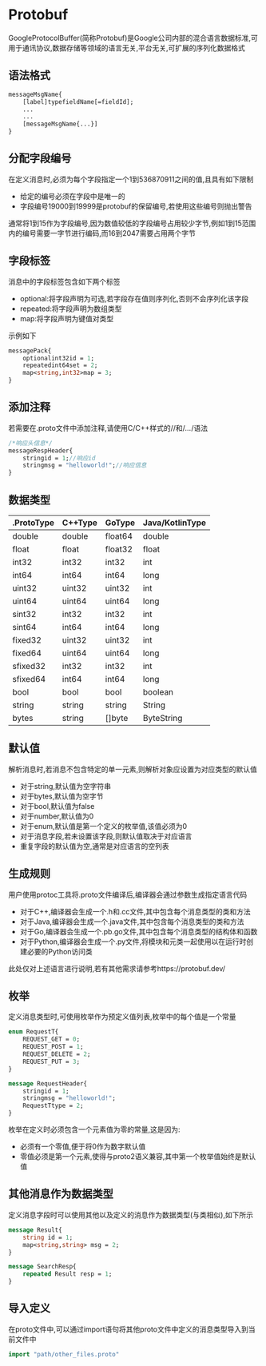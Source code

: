 # Protobuf

GoogleProtocolBuffer(简称Protobuf)是Google公司内部的混合语言数据标准,可用于通讯协议,数据存储等领域的语言无关,平台无关,可扩展的序列化数据格式

## 语法格式

```protobuf
messageMsgName{
	[label]typefieldName[=fieldId];
	...
	...
	[messageMsgName{...}]
}
```

## 分配字段编号

在定义消息时,必须为每个字段指定一个1到536870911之间的值,且具有如下限制

- 给定的编号必须在字段中是唯一的
- 字段编号19000到19999是protobuf的保留编号,若使用这些编号则抛出警告

通常将1到15作为字段编号,因为数值较低的字段编号占用较少字节,例如1到15范围内的编号需要一字节进行编码,而16到2047需要占用两个字节

## 字段标签

消息中的字段标签包含如下两个标签

- optional:将字段声明为可选,若字段存在值则序列化,否则不会序列化该字段
- repeated:将字段声明为数组类型
- map:将字段声明为键值对类型

示例如下

```protobuf
messagePack{
	optionalint32id = 1;
	repeatedint64set = 2;
	map<string,int32>map = 3;
}
```

## 添加注释

若需要在.proto文件中添加注释,请使用C/C++样式的//和/*...*/语法

```protobuf
/*响应头信息*/
messageRespHeader{
	stringid = 1;//响应id
	stringmsg = "helloworld!";//响应信息
}
```

## 数据类型

| .ProtoType | C++Type | GoType  | Java/KotlinType |
| ---------- | ------- | ------- | --------------- |
| double     | double  | float64 | double          |
| float      | float   | float32 | float           |
| int32      | int32   | int32   | int             |
| int64      | int64   | int64   | long            |
| uint32     | uint32  | uint32  | int             |
| uint64     | uint64  | uint64  | long            |
| sint32     | int32   | int32   | int             |
| sint64     | int64   | int64   | long            |
| fixed32    | uint32  | uint32  | int             |
| fixed64    | uint64  | uint64  | long            |
| sfixed32   | int32   | int32   | int             |
| sfixed64   | int64   | int64   | long            |
| bool       | bool    | bool    | boolean         |
| string     | string  | string  | String          |
| bytes      | string  | []byte  | ByteString      |

## 默认值

解析消息时,若消息不包含特定的单一元素,则解析对象应设置为对应类型的默认值

- 对于string,默认值为空字符串
- 对于bytes,默认值为空字节
- 对于bool,默认值为false
- 对于number,默认值为0
- 对于enum,默认值是第一个定义的枚举值,该值必须为0
- 对于消息字段,若未设置该字段,则默认值取决于对应语言
- 重复字段的默认值为空,通常是对应语言的空列表

## 生成规则

用户使用protoc工具将.proto文件编译后,编译器会通过参数生成指定语言代码

- 对于C++,编译器会生成一个.h和.cc文件,其中包含每个消息类型的类和方法
- 对于Java,编译器会生成一个.java文件,其中包含每个消息类型的类和方法
- 对于Go,编译器会生成一个.pb.go文件,其中包含每个消息类型的结构体和函数
- 对于Python,编译器会生成一个.py文件,将模块和元类一起使用以在运行时创建必要的Python访问类

此处仅对上述语言进行说明,若有其他需求请参考https://protobuf.dev/

## 枚举

定义消息类型时,可使用枚举作为预定义值列表,枚举中的每个值是一个常量

```protobuf
enum RequestT{
	REQUEST_GET = 0;
	REQUEST_POST = 1;
	REQUEST_DELETE = 2;
	REQUEST_PUT = 3;
}

message RequestHeader{
	stringid = 1;
	stringmsg = "helloworld!";
	RequestTtype = 2;
}
```

枚举在定义时必须包含一个元素值为零的常量,这是因为:

- 必须有一个零值,便于将0作为数字默认值
- 零值必须是第一个元素,使得与proto2语义兼容,其中第一个枚举值始终是默认值

## 其他消息作为数据类型

定义消息字段时可以使用其他以及定义的消息作为数据类型(与类相似),如下所示

```protobuf
message Result{
	string id = 1;
	map<string,string> msg = 2;
}

message SearchResp{
	repeated Result resp = 1;
}
```

## 导入定义

在proto文件中,可以通过import语句将其他proto文件中定义的消息类型导入到当前文件中

```protobuf
import "path/other_files.proto"
```

